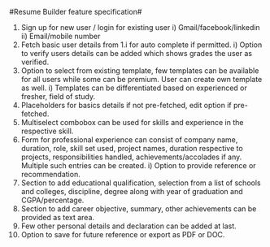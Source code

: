 #Resume Builder feature specification#
1.	Sign up for new user / login for existing user
i)	Gmail/facebook/linkedin
ii)	Email/mobile number
2.	Fetch basic user details from 1.i for auto complete if permitted.
i)	Option to verify users details can be added which shows grades the user as verified.
3.	Option to select from existing template, few templates can be available for all users while some can be premium. User can create own template as well.
i)	Templates can be differentiated based on experienced or fresher, field of study.
4.	Placeholders for basics details if not pre-fetched, edit option if pre-fetched.
5.	Multiselect combobox can be used for skills and experience in the respective skill.
6.	Form for professional experience can consist of company name, duration, role, skill set used, project names, duration respective to projects, responsibilities handled, achievements/accolades if any. Multiple such entries can be created.
i)	Option to provide reference or recommendation.
7.	Section to add educational qualification, selection from a list of schools and colleges, discipline, degree along with year of graduation and CGPA/percentage.
8.	Section to add career objective, summary, other achievements can be provided as text area.
9.	Few other personal details and declaration can be added at last.
10.	Option to save for future reference or export as PDF or DOC.